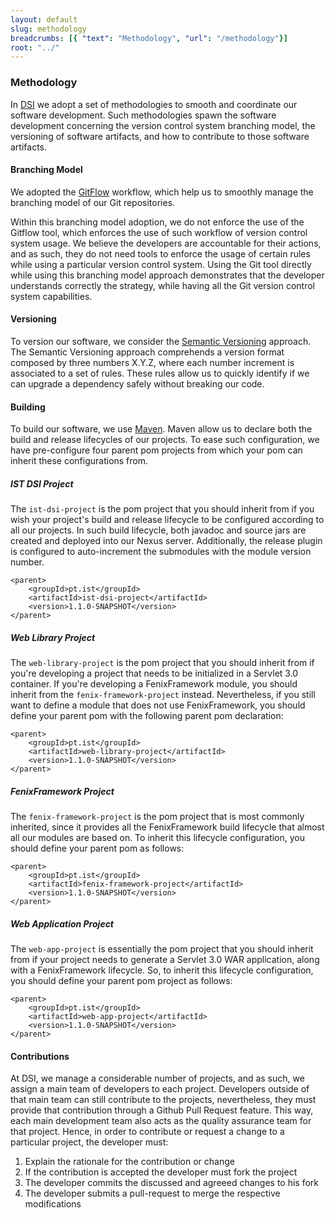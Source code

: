 ```yaml
---
layout: default
slug: methodology
breadcrumbs: [{ "text": "Methodology", "url": "/methodology"}]
root: "../"
---
```


### Methodology

In [DSI][DSI] we adopt a set of methodologies to smooth and coordinate our software development.
Such methodologies spawn the software development concerning the version control system branching model,
the versioning of software artifacts, and how to contribute to those software artifacts.

#### Branching Model

We adopted the [GitFlow][GitFlow] workflow, which help us to smoothly manage
the branching model of our Git repositories.


Within this branching model adoption, we do not enforce the use
of the Gitflow tool, which enforces the use of such workflow of version control system usage. We believe the
developers are accountable for their actions, and as such, they do not need tools to enforce the usage of certain
rules while using a particular version control system. Using the Git tool directly while using this branching model
approach demonstrates that the developer understands correctly the strategy, while having all the Git version control
system capabilities.

#### Versioning
To version our software, we consider the [Semantic Versioning][Semantic Versioning] approach.
The Semantic Versioning approach comprehends a version format composed by three numbers X.Y.Z, where each number
increment is associated to a set of rules. These rules allow us to quickly identify if we can upgrade a dependency
safely without breaking our code.

#### Building

To build our software, we use [Maven][Maven]. Maven allow us to declare both the build and release lifecycles of our projects. To ease such configuration, we have pre-configure four parent pom projects from which your pom can inherit these configurations from.

##### IST DSI Project
The ```ist-dsi-project``` is the pom project that you should inherit from if you wish your project's build and release lifecycle to
be configured according to all our projects. In such build lifecycle, both javadoc and source jars are created and deployed into our
Nexus server. Additionally, the release plugin is configured to auto-increment the submodules with the module version number.

	<parent>
		<groupId>pt.ist</groupId>
		<artifactId>ist-dsi-project</artifactId>
		<version>1.1.0-SNAPSHOT</version>
	</parent>

##### Web Library Project   
The ```web-library-project``` is the pom project that you should inherit from if you're developing a project that needs to be initialized
in a Servlet 3.0 container. If you're developing a FenixFramework module, you should inherit from the ```fenix-framework-project``` instead. Nevertheless, if you still want to define a module that does not use FenixFramework, you should define your parent pom with the following parent pom declaration:

	<parent>
		<groupId>pt.ist</groupId>
		<artifactId>web-library-project</artifactId>
		<version>1.1.0-SNAPSHOT</version>
	</parent>

##### FenixFramework Project   
The ```fenix-framework-project``` is the pom project that is most commonly inherited, since it provides all the FenixFramework build lifecycle
that almost all our modules are based on. To inherit this lifecycle configuration, you should define your parent pom as follows:

	<parent>
		<groupId>pt.ist</groupId>
		<artifactId>fenix-framework-project</artifactId>
		<version>1.1.0-SNAPSHOT</version>
	</parent>


##### Web Application Project
The ```web-app-project``` is essentially the pom project that you should inherit from if your project needs to generate a Servlet 3.0 WAR application, along with a FenixFramework lifecycle. So, to inherit this lifecycle configuration, you should define your parent pom project as follows:

	<parent>
		<groupId>pt.ist</groupId>
		<artifactId>web-app-project</artifactId>
		<version>1.1.0-SNAPSHOT</version>
	</parent>


#### Contributions

At DSI, we manage a considerable number of projects, and as such, we assign a main team of developers to each project.
Developers outside of that main team can still contribute to the projects, nevertheless, they must provide that contribution
through a Github Pull Request feature. This way, each main development team also acts as the quality assurance team for that
project. Hence, in order to contribute or request a change to a particular project, the developer must:

1. Explain the rationale for the contribution or change
2. If the contribution is accepted the developer must fork the project
3. The developer commits the discussed and agreeed changes to his fork
4. The developer submits a pull-request to merge the respective modifications

[Técnico Lisboa]: http://www.ist.utl.pt/
[DSI]: http://dsi.ist.utl.pt/
[GitFlow]: http://nvie.com/posts/a-successful-git-branching-model/
[Maven]: http://maven.apache.org/
[Semantic Versioning]: http://semver.org/
